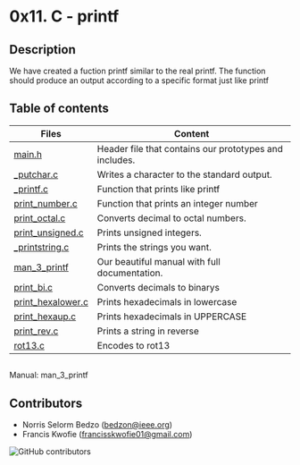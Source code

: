 # 0x11. C - printf

## Description
We have created a fuction printf similar to the real printf. The function should produce an output according to a specific format just like printf

## Table of contents

Files | Content
----------- | -----------
[main.h](./main.h) | Header file that contains our prototypes and includes.
[_putchar.c](./_putchar.c) | Writes a character to the standard output.
[_printf.c](./_printf.c) | Function that prints like printf
[print_number.c](./print_number.c) | Function that prints an integer number
[print_octal.c](./print_octal.c) | Converts decimal to octal numbers.
[print_unsigned.c](./print_unsigned.c) | Prints unsigned integers.
[_printstring.c](./_printstring.c) | Prints the strings you want. 
[man_3_printf](./man_3_printf) | Our beautiful manual with full documentation.
[print_bi.c](./print_bi.c) | Converts decimals to binarys
[print_hexalower.c](./print_hexalower.c) | Prints hexadecimals in lowercase
[print_hexaup.c](./print_hexaup.c) | Prints hexadecimals in UPPERCASE
[print_rev.c](./print_rev.c) | Prints a string in reverse
[rot13.c](./rot13.c) | Encodes to rot13

##
Manual: man_3_printf


## Contributors

- Norris Selorm Bedzo (bedzon@ieee.org)
- Francis Kwofie (francisskwofie01@gmail.com)

![GitHub contributors](https://img.shields.io/github/contributors/bedzon94/printf)

